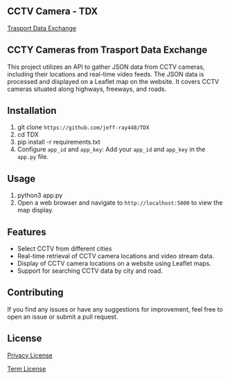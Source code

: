## CCTV Camera - TDX 

[Trasport Data Exchange](https://tdx.transportdata.tw/)

## CCTY Cameras from Trasport Data Exchange

This project utilizes an API to gather JSON data from CCTV cameras, including their locations and real-time video feeds. The JSON data is processed and displayed on a Leaflet map on the website. It covers CCTV cameras situated along highways, freeways, and roads.

## Installation

1. git clone `https://github.com/jeff-ray448/TDX`
2. cd  TDX
3. pip install -r requirements.txt
4. Configure `app_id` and `app_key`:
    Add your `app_id` and `app_key` in the `app.py` file.

## Usage

1. python3 app.py
2. Open a web browser and navigate to `http://localhost:5000` to view the map display.


## Features

- Select CCTV from different cities
- Real-time retrieval of CCTV camera locations and video stream data.
- Display of CCTV camera locations on a website using Leaflet maps.
- Support for searching CCTV data by city and road.

## Contributing

If you find any issues or have any suggestions for improvement, feel free to open an issue or submit a pull request.

## License

[Privacy License](https://tdx.transportdata.tw/privacy)

[Term License](https://tdx.transportdata.tw/term)
